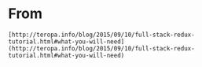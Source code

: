 # From
`[http://teropa.info/blog/2015/09/10/full-stack-redux-tutorial.html#what-you-will-need](http://teropa.info/blog/2015/09/10/full-stack-redux-tutorial.html#what-you-will-need)`
